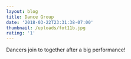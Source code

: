 ```yaml
---
layout: blog
title: Dance Group
date: '2018-03-22T23:31:38-07:00'
thumbnail: /uploads/fot11b.jpg
rating: '1'
---
```

Dancers join to together after a big performance!
